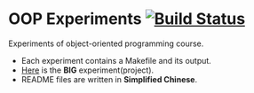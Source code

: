 # OOP Experiments [![Build Status](https://travis-ci.org/twd2/OOPExperiments.svg?branch=master)](https://travis-ci.org/twd2/OOPExperiments)

Experiments of object-oriented programming course.

- Each experiment contains a Makefile and its output.
- [Here](https://github.com/twd2/WDict) is the **BIG** experiment(project).
- README files are written in **Simplified Chinese**.
